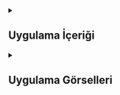 <details>
<summary><h2>Uygulama İçeriği</h2></summary>

  <details>
    <summary><h2>Uygulma Amacı</h2></summary>
    Bu uygulama, kullanıcıların harita üzerinde istedikleri konumları kolayca kaydetmelerine ve bu konumlara ait notlar eklemelerine olanak tanımaktadır. Kullanıcılar, harita üzerinde uzun basarak istedikleri lokasyonu seçebilir, bu lokasyonun adı ve açıklamasını girerek kaydedebilirler. Kaydedilen konumlar, uygulamanın içindeki bir liste (TableView) aracılığıyla görüntülenebilir. Kullanıcı, bir konuma tıkladığında, Apple Haritaları uygulamasını açarak o konuma nasıl gidileceğini öğrenebilir. Uygulama, Core Data ile entegrasyonu sayesinde, kaydedilen konumları kalıcı olarak depolayarak kullanıcıların verilerini güvenli bir şekilde saklar. Bu özellikler, kullanıcıların harita üzerinde hızlı ve etkili bir şekilde gezinmelerine yardımcı olur.
  </details> 

  <details>
    <summary><h2>Konum Yöneticisi</h2></summary>
    Kullanıcının mevcut konumunu alabilmek için CLLocationManager kullanılır. Bu sayede kullanıcı haritada yerini görebilir.
    
    ```
    var locationManager = CLLocationManager()
    
    override func viewDidLoad() {
    super.viewDidLoad()
    locationManager.delegate = self
    locationManager.desiredAccuracy = kCLLocationAccuracyBest
    locationManager.requestWhenInUseAuthorization()
    locationManager.startUpdatingLocation()
    }
    ```
  </details> 

  <details>
    <summary><h2>Kullanıcıdan Konum Seçme</h2></summary>
    Kullanıcı, haritada uzun basarak konum seçebilir. Bu işlem, haritada yeni bir anotasyon eklemeyi sağlar.

    
    ```
    @objc func chooseLocation(gestureRecognizer: UILongPressGestureRecognizer) {
    if gestureRecognizer.state == .began {
        let touchPoint = gestureRecognizer.location(in: self.mapView)
        let touchCoordinate = self.mapView.convert(touchPoint, toCoordinateFrom: self.mapView)
        
        let annotation = MKPointAnnotation()
        annotation.coordinate = touchCoordinate
        annotation.title = nameText.text
        annotation.subtitle = commentText.text
        
        self.mapView.addAnnotation(annotation)
        saveButton.isHidden = false
    }
    }
    ```
  </details> 

  <details>
    <summary><h2>Harita Delegesi</h2></summary>
    Haritanın görünümünü ve anotasyonların etkileşimini yönetmek için MKMapViewDelegate protokolü uygulanır. Bu sayede anotasyonlara tıklanıldığında detayları gösterilir.
    
    ```
    func mapView(_ mapView: MKMapView, viewFor annotation: MKAnnotation) -> MKAnnotationView? {
    // Kullanıcı konumu için özel bir görünüm döndürmüyoruz
    if annotation is MKUserLocation {
        return nil
    }

    let reuseId = "myAnnotation"
    var pinView = mapView.dequeueReusableAnnotationView(withIdentifier: reuseId) as? MKMarkerAnnotationView

    if pinView == nil {
        pinView = MKMarkerAnnotationView(annotation: annotation, reuseIdentifier: reuseId)
        pinView?.canShowCallout = true
    } else {
        pinView?.annotation = annotation
    }
    return pinView
    }


    ```
  </details> 


  <details>
    <summary><h2>Core Data ile Veriyi Kaydetme</h2></summary>
    Kullanıcının eklediği konum bilgileri, Core Data kullanılarak kalıcı hale getirilir. Bu işlem, uygulama kapatıldığında bile verilerin kaybolmamasını sağlar.
    
    ```
    @IBAction func saveButtonTapped(_ sender: Any) {
    let appDelegate = UIApplication.shared.delegate as! AppDelegate
    let context = appDelegate.persistentContainer.viewContext
    
    let newPlace = NSEntityDescription.insertNewObject(forEntityName: "Konum", into: context)
    newPlace.setValue(UUID(), forKey: "id")
    newPlace.setValue(choosenLatitude, forKey: "latitude")
    newPlace.setValue(choosenLongtitude, forKey: "longtitude")
    newPlace.setValue(commentText.text, forKey: "subtitle")
    newPlace.setValue(nameText.text, forKey: "title")
    
    do {
        try context.save()
    } catch {
        print("Kaydetme işleminde hata verdi")
    }
    }



    ```
  </details> 

  



   
</details>

<details>
    <summary><h2>Uygulama Görselleri </h2></summary>
    
    
 <table style="width: 100%;">
    <tr>
        <td style="text-align: center; width: 16.67%;">
            <h4 style="font-size: 14px;">Konumların Listelenmesi</h4>
            <img src="https://github.com/user-attachments/assets/3705b73b-1e48-4200-8dd7-bb7832483cc5" style="width: 100%; height: auto;">
        </td>
        <td style="text-align: center; width: 16.67%;">
            <h4 style="font-size: 14px;">İşaretlenen Konum Detaylı Gösterim</h4>
            <img src="https://github.com/user-attachments/assets/c56bcc2b-45a5-43f8-bd82-e8968828c1bc" style="width: 100%; height: auto;">
        </td>
        <td style="text-align: center; width: 16.67%;">
            <h4 style="font-size: 14px;">Kaydedilen Konum Gösterimi</h4>
            <img src="https://github.com/user-attachments/assets/7a474c52-eb5c-4043-bf36-bbae8c03d565" style="width: 100%; height: auto;">
        </td>
        <td style="text-align: center; width: 16.67%;">
            <h4 style="font-size: 14px;">Uyarı Mesajı</h4>
            <img src="https://github.com/user-attachments/assets/c911d5db-32ab-4eee-9815-d1140a7be7be" style="width: 100%; height: auto;">
        </td>
        <td style="text-align: center; width: 16.67%;">
            <h4 style="font-size: 14px;">Kaydedilen Konumu Silme</h4>
            <img src="https://github.com/user-attachments/assets/099300c1-39c4-49c8-bcb5-a23b37b16509" style="width: 100%; height: auto;">
        </td>
        <td style="text-align: center; width: 16.67%;">
            <h4 style="font-size: 14px;">Konuma Detayına Tıklandığı Harita Hesaplaması</h4>
            <img src="https://github.com/user-attachments/assets/225bd0c9-7d89-485c-a94f-6f0246276c6a" style="width: 100%; height: auto;">
        </td>
    </tr>
</table>




  
  </details> 
